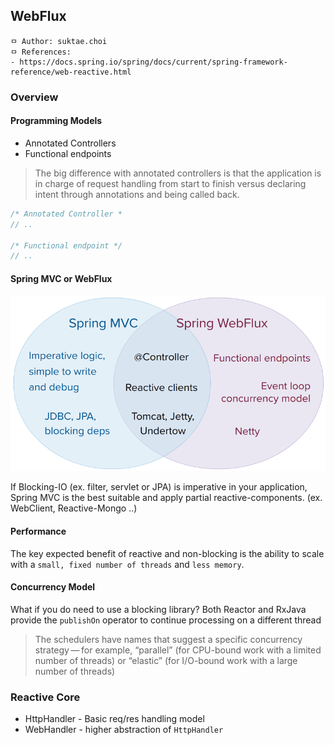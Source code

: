 ## WebFlux

```
ㅁ Author: suktae.choi
ㅁ References:
- https://docs.spring.io/spring/docs/current/spring-framework-reference/web-reactive.html
```

### Overview

#### Programming Models

- Annotated Controllers
- Functional endpoints

> The big difference with annotated controllers is that the application is in charge of request handling from start to finish versus declaring intent through annotations and being called back.

```java
/* Annotated Controller *
// ..

/* Functional endpoint */
// ..
```

#### Spring MVC or WebFlux

![spring-mvc-and-webflux-venn](images/spring-mvc-and-webflux-venn.png)

If Blocking-IO (ex. filter, servlet or JPA) is imperative in your application, Spring MVC is the best suitable and apply partial reactive-components. (ex. WebClient, Reactive-Mongo ..)

#### Performance

The key expected benefit of reactive and non-blocking is the ability to scale with a ``small, fixed number of threads`` and ``less memory``.

#### Concurrency Model

What if you do need to use a blocking library? Both Reactor and RxJava provide the `publishOn` operator to continue processing on a different thread

> The schedulers have names that suggest a specific concurrency strategy — for example, “parallel” (for CPU-bound work with a limited number of threads) or “elastic” (for I/O-bound work with a large number of threads)

### Reactive Core

- HttpHandler - Basic req/res handling model
- WebHandler - higher abstraction of `HttpHandler`

